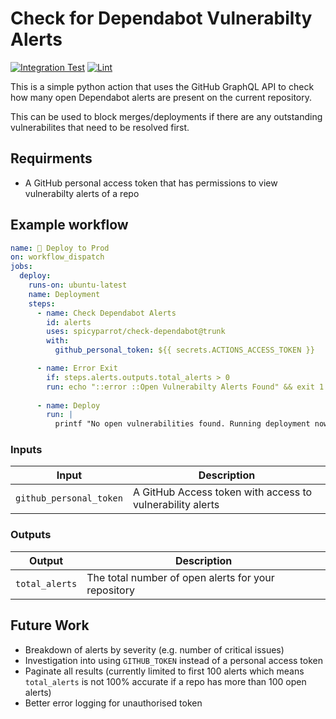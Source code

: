 # Check for Dependabot Vulnerabilty Alerts

[![Integration Test](https://github.com/spicyparrot/check-dependabot/actions/workflows/integration.yml/badge.svg?branch=trunk)](https://github.com/spicyparrot/check-dependabot/actions/workflows/integration.yml)
[![Lint](https://github.com/spicyparrot/check-dependabot/actions/workflows/python.yml/badge.svg)](https://github.com/spicyparrot/check-dependabot/actions/workflows/python.yml)

This is a simple python action that uses the GitHub GraphQL API to check how many open Dependabot alerts are present on the current repository.

This can be used to block merges/deployments if there are any outstanding vulnerabilites that need to be resolved first.

## Requirments

- A GitHub personal access token that has permissions to view vulnerabilty alerts of a repo

## Example workflow

```yaml
name: 🚀 Deploy to Prod
on: workflow_dispatch
jobs:
  deploy:
    runs-on: ubuntu-latest
    name: Deployment
    steps:
      - name: Check Dependabot Alerts
        id: alerts
        uses: spicyparrot/check-dependabot@trunk
        with:
          github_personal_token: ${{ secrets.ACTIONS_ACCESS_TOKEN }}  

      - name: Error Exit
        if: steps.alerts.outputs.total_alerts > 0
        run: echo "::error ::Open Vulnerabilty Alerts Found" && exit 1
      
      - name: Deploy
        run: |
          printf "No open vulnerabilities found. Running deployment now..."
```

### Inputs

| Input                                             | Description                                        |
|------------------------------------------------------|-----------------------------------------------|
| `github_personal_token`  | A GitHub Access token with access to vulnerability alerts    |

### Outputs

| Output                                             | Description                                        |
|------------------------------------------------------|-----------------------------------------------|
| `total_alerts`  | The total number of open alerts for your repository    |

## Future Work

- Breakdown of alerts by severity (e.g. number of critical issues)
- Investigation into using `GITHUB_TOKEN` instead of a personal access token
- Paginate all results (currently limited to first 100 alerts which means `total_alerts` is not 100% accurate if a repo has more than 100 open alerts)
- Better error logging for unauthorised token